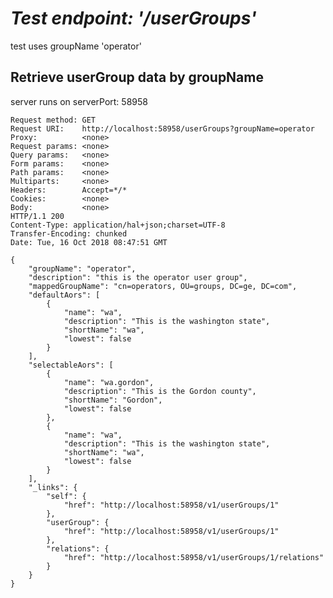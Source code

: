 *Test endpoint:  '/userGroups'*
========================================================================

test uses groupName 'operator'  

Retrieve userGroup data by groupName
------------------------------------------------------------------------

server runs on serverPort: 58958  

```
Request method:	GET
Request URI:	http://localhost:58958/userGroups?groupName=operator
Proxy:			<none>
Request params:	<none>
Query params:	<none>
Form params:	<none>
Path params:	<none>
Multiparts:		<none>
Headers:		Accept=*/*
Cookies:		<none>
Body:			<none>
HTTP/1.1 200 
Content-Type: application/hal+json;charset=UTF-8
Transfer-Encoding: chunked
Date: Tue, 16 Oct 2018 08:47:51 GMT

{
    "groupName": "operator",
    "description": "this is the operator user group",
    "mappedGroupName": "cn=operators, OU=groups, DC=ge, DC=com",
    "defaultAors": [
        {
            "name": "wa",
            "description": "This is the washington state",
            "shortName": "wa",
            "lowest": false
        }
    ],
    "selectableAors": [
        {
            "name": "wa.gordon",
            "description": "This is the Gordon county",
            "shortName": "Gordon",
            "lowest": false
        },
        {
            "name": "wa",
            "description": "This is the washington state",
            "shortName": "wa",
            "lowest": false
        }
    ],
    "_links": {
        "self": {
            "href": "http://localhost:58958/v1/userGroups/1"
        },
        "userGroup": {
            "href": "http://localhost:58958/v1/userGroups/1"
        },
        "relations": {
            "href": "http://localhost:58958/v1/userGroups/1/relations"
        }
    }
}
```

